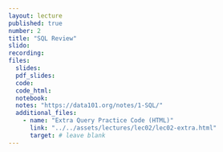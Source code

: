 ```yaml
---
layout: lecture
published: true
number: 2
title: "SQL Review"
slido: 
recording: 
files:
  slides: 
  pdf_slides:
  code:
  code_html: 
  notebook: 
  notes: "https://data101.org/notes/1-SQL/"
  additional_files:
    - name: "Extra Query Practice Code (HTML)"
      link: "../../assets/lectures/lec02/lec02-extra.html"
      target: # leave blank
---
```

